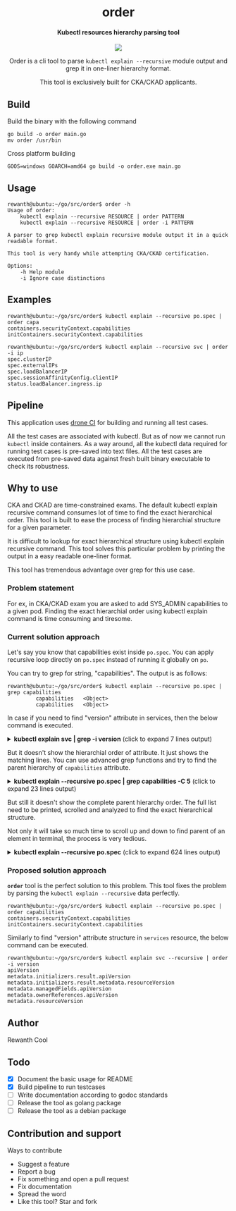 <h1 align="center">order</h1>

<h4 align="center">Kubectl resources hierarchy parsing tool</h4>

<p align="center">
  <a href="https://cloud.drone.io/rewanth1997/order">
    <img src="https://cloud.drone.io/api/badges/rewanth1997/order/status.svg">
  </a>
</p>

<p align="center">Order is a cli tool to parse <code>kubectl explain --recursive</code> module output and grep it in one-liner hierarchy format.</p> <p align="center">This tool is exclusively built for CKA/CKAD applicants.</p>

## Build

Build the binary with the following command
```console
go build -o order main.go
mv order /usr/bin
```

Cross platform building
```console
GOOS=windows GOARCH=amd64 go build -o order.exe main.go
```

## Usage

```console
rewanth@ubuntu:~/go/src/order$ order -h
Usage of order:
    kubectl explain --recursive RESOURCE | order PATTERN
    kubectl explain --recursive RESOURCE | order -i PATTERN

A parser to grep kubectl explain recursive module output it in a quick readable format.

This tool is very handy while attempting CKA/CKAD certification.

Options:
    -h Help module
    -i Ignore case distinctions
```

## Examples

```console
rewanth@ubuntu:~/go/src/order$ kubectl explain --recursive po.spec | order capa
containers.securityContext.capabilities
initContainers.securityContext.capabilities

rewanth@ubuntu:~/go/src/order$ kubectl explain --recursive svc | order -i ip
spec.clusterIP
spec.externalIPs
spec.loadBalancerIP
spec.sessionAffinityConfig.clientIP
status.loadBalancer.ingress.ip
```

## Pipeline

This application uses [drone CI](https://github.com/drone/drone) for building and running all test cases.

All the test cases are associated with kubectl. But as of now we cannot run `kubectl` inside containers. As a way around, all the kubectl data required for running test cases is pre-saved into text files. All the test cases are executed from pre-saved data against fresh built binary executable to check its robustness.

## Why to use

CKA and CKAD are time-constrained exams. The default kubectl explain recursive command consumes lot of time to find the exact hierarchical order. This tool is built to ease the process of finding hierarchial structure for a given parameter.

It is difficult to lookup for exact hierarchical structure using kubectl explain recursive command. This tool solves this particular problem by printing the output in a easy readable one-liner format.

This tool has tremendous advantage over grep for this use case.

### Problem statement

For ex, in CKA/CKAD exam you are asked to add SYS_ADMIN capabilities to a given pod. Finding the exact hierarchial order using kubectl explain command is time consuming and tiresome.

### Current solution approach

Let's say you know that capabilities exist inside `po.spec`. You can apply recursive loop directly on `po.spec` instead of running it globally on `po`.

You can try to grep for string, "capabilities". The output is as follows:

```console
rewanth@ubuntu:~/go/src/order$ kubectl explain --recursive po.spec | grep capabilities
         capabilities   <Object>
         capabilities   <Object>
```

In case if you need to find "version" attribute in services, then the below command is executed.

<details>
<summary><strong>kubectl explain svc | grep -i version</strong> (click to expand 7 lines output)</summary>

```console
$ kubectl explain --recursive svc | grep -i version
VERSION:  v1
   apiVersion	<string>
            apiVersion	<string>
               resourceVersion	<string>
         apiVersion	<string>
         apiVersion	<string>
      resourceVersion	<string>
```

</details>

But it doesn't show the hierarchial order of attribute. It just shows the matching lines. You can use advanced grep functions and try to find the parent hierarchy of `capabilities` attribute.

<details>
<summary><strong>kubectl explain --recursive po.spec | grep capabilities -C 5</strong> (click to expand 23 lines output)</summary>

```console
rewanth@ubuntu:~/go/src/order$ kubectl explain --recursive po.spec | grep capabilities -C 5
      resources <Object>
         limits <map[string]string>
         requests       <map[string]string>
      securityContext   <Object>
         allowPrivilegeEscalation       <boolean>
         capabilities   <Object>
            add <[]string>
            drop        <[]string>
         privileged     <boolean>
         procMount      <string>
         readOnlyRootFilesystem <boolean>
--
      resources <Object>
         limits <map[string]string>
         requests       <map[string]string>
      securityContext   <Object>
         allowPrivilegeEscalation       <boolean>
         capabilities   <Object>
            add <[]string>
            drop        <[]string>
         privileged     <boolean>
         procMount      <string>
         readOnlyRootFilesystem <boolean>

```
</details>

But still it doesn't show the complete parent hierarchy order. The full list need to be printed, scrolled and analyzed to find the exact hierarchical structure.

Not only it will take so much time to scroll up and down to find parent of an element in terminal, the process is very tedious.

<details>
<summary><strong>kubectl explain --recursive po.spec</strong> (click to expand 624 lines output)</summary>

```console
rewanth@ubuntu:~/go/src/order$ kubectl explain --recursive po.spec
KIND:     Pod
VERSION:  v1

RESOURCE: spec <Object>

DESCRIPTION:
     Specification of the desired behavior of the pod. More info:
     https://git.k8s.io/community/contributors/devel/api-conventions.md#spec-and-status

     PodSpec is a description of a pod.

FIELDS:
   activeDeadlineSeconds	<integer>
   affinity	<Object>
      nodeAffinity	<Object>
         preferredDuringSchedulingIgnoredDuringExecution	<[]Object>
            preference	<Object>
               matchExpressions	<[]Object>
                  key	<string>
                  operator	<string>
                  values	<[]string>
               matchFields	<[]Object>
                  key	<string>
                  operator	<string>
                  values	<[]string>
            weight	<integer>
         requiredDuringSchedulingIgnoredDuringExecution	<Object>
            nodeSelectorTerms	<[]Object>
               matchExpressions	<[]Object>
                  key	<string>
                  operator	<string>
                  values	<[]string>
               matchFields	<[]Object>
                  key	<string>
                  operator	<string>
                  values	<[]string>
      podAffinity	<Object>
         preferredDuringSchedulingIgnoredDuringExecution	<[]Object>
            podAffinityTerm	<Object>
               labelSelector	<Object>
                  matchExpressions	<[]Object>
                     key	<string>
                     operator	<string>
                     values	<[]string>
                  matchLabels	<map[string]string>
               namespaces	<[]string>
               topologyKey	<string>
            weight	<integer>
         requiredDuringSchedulingIgnoredDuringExecution	<[]Object>
            labelSelector	<Object>
               matchExpressions	<[]Object>
                  key	<string>
                  operator	<string>
                  values	<[]string>
               matchLabels	<map[string]string>
            namespaces	<[]string>
            topologyKey	<string>
      podAntiAffinity	<Object>
         preferredDuringSchedulingIgnoredDuringExecution	<[]Object>
            podAffinityTerm	<Object>
               labelSelector	<Object>
                  matchExpressions	<[]Object>
                     key	<string>
                     operator	<string>
                     values	<[]string>
                  matchLabels	<map[string]string>
               namespaces	<[]string>
               topologyKey	<string>
            weight	<integer>
         requiredDuringSchedulingIgnoredDuringExecution	<[]Object>
            labelSelector	<Object>
               matchExpressions	<[]Object>
                  key	<string>
                  operator	<string>
                  values	<[]string>
               matchLabels	<map[string]string>
            namespaces	<[]string>
            topologyKey	<string>
   automountServiceAccountToken	<boolean>
   containers	<[]Object>
      args	<[]string>
      command	<[]string>
      env	<[]Object>
         name	<string>
         value	<string>
         valueFrom	<Object>
            configMapKeyRef	<Object>
               key	<string>
               name	<string>
               optional	<boolean>
            fieldRef	<Object>
               apiVersion	<string>
               fieldPath	<string>
            resourceFieldRef	<Object>
               containerName	<string>
               divisor	<string>
               resource	<string>
            secretKeyRef	<Object>
               key	<string>
               name	<string>
               optional	<boolean>
      envFrom	<[]Object>
         configMapRef	<Object>
            name	<string>
            optional	<boolean>
         prefix	<string>
         secretRef	<Object>
            name	<string>
            optional	<boolean>
      image	<string>
      imagePullPolicy	<string>
      lifecycle	<Object>
         postStart	<Object>
            exec	<Object>
               command	<[]string>
            httpGet	<Object>
               host	<string>
               httpHeaders	<[]Object>
                  name	<string>
                  value	<string>
               path	<string>
               port	<string>
               scheme	<string>
            tcpSocket	<Object>
               host	<string>
               port	<string>
         preStop	<Object>
            exec	<Object>
               command	<[]string>
            httpGet	<Object>
               host	<string>
               httpHeaders	<[]Object>
                  name	<string>
                  value	<string>
               path	<string>
               port	<string>
               scheme	<string>
            tcpSocket	<Object>
               host	<string>
               port	<string>
      livenessProbe	<Object>
         exec	<Object>
            command	<[]string>
         failureThreshold	<integer>
         httpGet	<Object>
            host	<string>
            httpHeaders	<[]Object>
               name	<string>
               value	<string>
            path	<string>
            port	<string>
            scheme	<string>
         initialDelaySeconds	<integer>
         periodSeconds	<integer>
         successThreshold	<integer>
         tcpSocket	<Object>
            host	<string>
            port	<string>
         timeoutSeconds	<integer>
      name	<string>
      ports	<[]Object>
         containerPort	<integer>
         hostIP	<string>
         hostPort	<integer>
         name	<string>
         protocol	<string>
      readinessProbe	<Object>
         exec	<Object>
            command	<[]string>
         failureThreshold	<integer>
         httpGet	<Object>
            host	<string>
            httpHeaders	<[]Object>
               name	<string>
               value	<string>
            path	<string>
            port	<string>
            scheme	<string>
         initialDelaySeconds	<integer>
         periodSeconds	<integer>
         successThreshold	<integer>
         tcpSocket	<Object>
            host	<string>
            port	<string>
         timeoutSeconds	<integer>
      resources	<Object>
         limits	<map[string]string>
         requests	<map[string]string>
      securityContext	<Object>
         allowPrivilegeEscalation	<boolean>
         capabilities	<Object>
            add	<[]string>
            drop	<[]string>
         privileged	<boolean>
         procMount	<string>
         readOnlyRootFilesystem	<boolean>
         runAsGroup	<integer>
         runAsNonRoot	<boolean>
         runAsUser	<integer>
         seLinuxOptions	<Object>
            level	<string>
            role	<string>
            type	<string>
            user	<string>
         windowsOptions	<Object>
            gmsaCredentialSpec	<string>
            gmsaCredentialSpecName	<string>
      stdin	<boolean>
      stdinOnce	<boolean>
      terminationMessagePath	<string>
      terminationMessagePolicy	<string>
      tty	<boolean>
      volumeDevices	<[]Object>
         devicePath	<string>
         name	<string>
      volumeMounts	<[]Object>
         mountPath	<string>
         mountPropagation	<string>
         name	<string>
         readOnly	<boolean>
         subPath	<string>
         subPathExpr	<string>
      workingDir	<string>
   dnsConfig	<Object>
      nameservers	<[]string>
      options	<[]Object>
         name	<string>
         value	<string>
      searches	<[]string>
   dnsPolicy	<string>
   enableServiceLinks	<boolean>
   hostAliases	<[]Object>
      hostnames	<[]string>
      ip	<string>
   hostIPC	<boolean>
   hostNetwork	<boolean>
   hostPID	<boolean>
   hostname	<string>
   imagePullSecrets	<[]Object>
      name	<string>
   initContainers	<[]Object>
      args	<[]string>
      command	<[]string>
      env	<[]Object>
         name	<string>
         value	<string>
         valueFrom	<Object>
            configMapKeyRef	<Object>
               key	<string>
               name	<string>
               optional	<boolean>
            fieldRef	<Object>
               apiVersion	<string>
               fieldPath	<string>
            resourceFieldRef	<Object>
               containerName	<string>
               divisor	<string>
               resource	<string>
            secretKeyRef	<Object>
               key	<string>
               name	<string>
               optional	<boolean>
      envFrom	<[]Object>
         configMapRef	<Object>
            name	<string>
            optional	<boolean>
         prefix	<string>
         secretRef	<Object>
            name	<string>
            optional	<boolean>
      image	<string>
      imagePullPolicy	<string>
      lifecycle	<Object>
         postStart	<Object>
            exec	<Object>
               command	<[]string>
            httpGet	<Object>
               host	<string>
               httpHeaders	<[]Object>
                  name	<string>
                  value	<string>
               path	<string>
               port	<string>
               scheme	<string>
            tcpSocket	<Object>
               host	<string>
               port	<string>
         preStop	<Object>
            exec	<Object>
               command	<[]string>
            httpGet	<Object>
               host	<string>
               httpHeaders	<[]Object>
                  name	<string>
                  value	<string>
               path	<string>
               port	<string>
               scheme	<string>
            tcpSocket	<Object>
               host	<string>
               port	<string>
      livenessProbe	<Object>
         exec	<Object>
            command	<[]string>
         failureThreshold	<integer>
         httpGet	<Object>
            host	<string>
            httpHeaders	<[]Object>
               name	<string>
               value	<string>
            path	<string>
            port	<string>
            scheme	<string>
         initialDelaySeconds	<integer>
         periodSeconds	<integer>
         successThreshold	<integer>
         tcpSocket	<Object>
            host	<string>
            port	<string>
         timeoutSeconds	<integer>
      name	<string>
      ports	<[]Object>
         containerPort	<integer>
         hostIP	<string>
         hostPort	<integer>
         name	<string>
         protocol	<string>
      readinessProbe	<Object>
         exec	<Object>
            command	<[]string>
         failureThreshold	<integer>
         httpGet	<Object>
            host	<string>
            httpHeaders	<[]Object>
               name	<string>
               value	<string>
            path	<string>
            port	<string>
            scheme	<string>
         initialDelaySeconds	<integer>
         periodSeconds	<integer>
         successThreshold	<integer>
         tcpSocket	<Object>
            host	<string>
            port	<string>
         timeoutSeconds	<integer>
      resources	<Object>
         limits	<map[string]string>
         requests	<map[string]string>
      securityContext	<Object>
         allowPrivilegeEscalation	<boolean>
         capabilities	<Object>
            add	<[]string>
            drop	<[]string>
         privileged	<boolean>
         procMount	<string>
         readOnlyRootFilesystem	<boolean>
         runAsGroup	<integer>
         runAsNonRoot	<boolean>
         runAsUser	<integer>
         seLinuxOptions	<Object>
            level	<string>
            role	<string>
            type	<string>
            user	<string>
         windowsOptions	<Object>
            gmsaCredentialSpec	<string>
            gmsaCredentialSpecName	<string>
      stdin	<boolean>
      stdinOnce	<boolean>
      terminationMessagePath	<string>
      terminationMessagePolicy	<string>
      tty	<boolean>
      volumeDevices	<[]Object>
         devicePath	<string>
         name	<string>
      volumeMounts	<[]Object>
         mountPath	<string>
         mountPropagation	<string>
         name	<string>
         readOnly	<boolean>
         subPath	<string>
         subPathExpr	<string>
      workingDir	<string>
   nodeName	<string>
   nodeSelector	<map[string]string>
   preemptionPolicy	<string>
   priority	<integer>
   priorityClassName	<string>
   readinessGates	<[]Object>
      conditionType	<string>
   restartPolicy	<string>
   runtimeClassName	<string>
   schedulerName	<string>
   securityContext	<Object>
      fsGroup	<integer>
      runAsGroup	<integer>
      runAsNonRoot	<boolean>
      runAsUser	<integer>
      seLinuxOptions	<Object>
         level	<string>
         role	<string>
         type	<string>
         user	<string>
      supplementalGroups	<[]integer>
      sysctls	<[]Object>
         name	<string>
         value	<string>
      windowsOptions	<Object>
         gmsaCredentialSpec	<string>
         gmsaCredentialSpecName	<string>
   serviceAccount	<string>
   serviceAccountName	<string>
   shareProcessNamespace	<boolean>
   subdomain	<string>
   terminationGracePeriodSeconds	<integer>
   tolerations	<[]Object>
      effect	<string>
      key	<string>
      operator	<string>
      tolerationSeconds	<integer>
      value	<string>
   volumes	<[]Object>
      awsElasticBlockStore	<Object>
         fsType	<string>
         partition	<integer>
         readOnly	<boolean>
         volumeID	<string>
      azureDisk	<Object>
         cachingMode	<string>
         diskName	<string>
         diskURI	<string>
         fsType	<string>
         kind	<string>
         readOnly	<boolean>
      azureFile	<Object>
         readOnly	<boolean>
         secretName	<string>
         shareName	<string>
      cephfs	<Object>
         monitors	<[]string>
         path	<string>
         readOnly	<boolean>
         secretFile	<string>
         secretRef	<Object>
            name	<string>
         user	<string>
      cinder	<Object>
         fsType	<string>
         readOnly	<boolean>
         secretRef	<Object>
            name	<string>
         volumeID	<string>
      configMap	<Object>
         defaultMode	<integer>
         items	<[]Object>
            key	<string>
            mode	<integer>
            path	<string>
         name	<string>
         optional	<boolean>
      csi	<Object>
         driver	<string>
         fsType	<string>
         nodePublishSecretRef	<Object>
            name	<string>
         readOnly	<boolean>
         volumeAttributes	<map[string]string>
      downwardAPI	<Object>
         defaultMode	<integer>
         items	<[]Object>
            fieldRef	<Object>
               apiVersion	<string>
               fieldPath	<string>
            mode	<integer>
            path	<string>
            resourceFieldRef	<Object>
               containerName	<string>
               divisor	<string>
               resource	<string>
      emptyDir	<Object>
         medium	<string>
         sizeLimit	<string>
      fc	<Object>
         fsType	<string>
         lun	<integer>
         readOnly	<boolean>
         targetWWNs	<[]string>
         wwids	<[]string>
      flexVolume	<Object>
         driver	<string>
         fsType	<string>
         options	<map[string]string>
         readOnly	<boolean>
         secretRef	<Object>
            name	<string>
      flocker	<Object>
         datasetName	<string>
         datasetUUID	<string>
      gcePersistentDisk	<Object>
         fsType	<string>
         partition	<integer>
         pdName	<string>
         readOnly	<boolean>
      gitRepo	<Object>
         directory	<string>
         repository	<string>
         revision	<string>
      glusterfs	<Object>
         endpoints	<string>
         path	<string>
         readOnly	<boolean>
      hostPath	<Object>
         path	<string>
         type	<string>
      iscsi	<Object>
         chapAuthDiscovery	<boolean>
         chapAuthSession	<boolean>
         fsType	<string>
         initiatorName	<string>
         iqn	<string>
         iscsiInterface	<string>
         lun	<integer>
         portals	<[]string>
         readOnly	<boolean>
         secretRef	<Object>
            name	<string>
         targetPortal	<string>
      name	<string>
      nfs	<Object>
         path	<string>
         readOnly	<boolean>
         server	<string>
      persistentVolumeClaim	<Object>
         claimName	<string>
         readOnly	<boolean>
      photonPersistentDisk	<Object>
         fsType	<string>
         pdID	<string>
      portworxVolume	<Object>
         fsType	<string>
         readOnly	<boolean>
         volumeID	<string>
      projected	<Object>
         defaultMode	<integer>
         sources	<[]Object>
            configMap	<Object>
               items	<[]Object>
                  key	<string>
                  mode	<integer>
                  path	<string>
               name	<string>
               optional	<boolean>
            downwardAPI	<Object>
               items	<[]Object>
                  fieldRef	<Object>
                     apiVersion	<string>
                     fieldPath	<string>
                  mode	<integer>
                  path	<string>
                  resourceFieldRef	<Object>
                     containerName	<string>
                     divisor	<string>
                     resource	<string>
            secret	<Object>
               items	<[]Object>
                  key	<string>
                  mode	<integer>
                  path	<string>
               name	<string>
               optional	<boolean>
            serviceAccountToken	<Object>
               audience	<string>
               expirationSeconds	<integer>
               path	<string>
      quobyte	<Object>
         group	<string>
         readOnly	<boolean>
         registry	<string>
         tenant	<string>
         user	<string>
         volume	<string>
      rbd	<Object>
         fsType	<string>
         image	<string>
         keyring	<string>
         monitors	<[]string>
         pool	<string>
         readOnly	<boolean>
         secretRef	<Object>
            name	<string>
         user	<string>
      scaleIO	<Object>
         fsType	<string>
         gateway	<string>
         protectionDomain	<string>
         readOnly	<boolean>
         secretRef	<Object>
            name	<string>
         sslEnabled	<boolean>
         storageMode	<string>
         storagePool	<string>
         system	<string>
         volumeName	<string>
      secret	<Object>
         defaultMode	<integer>
         items	<[]Object>
            key	<string>
            mode	<integer>
            path	<string>
         optional	<boolean>
         secretName	<string>
      storageos	<Object>
         fsType	<string>
         readOnly	<boolean>
         secretRef	<Object>
            name	<string>
         volumeName	<string>
         volumeNamespace	<string>
      vsphereVolume	<Object>
         fsType	<string>
         storagePolicyID	<string>
         storagePolicyName	<string>
         volumePath	<string>
```
</details>

### Proposed solution approach

**`order`** tool is the perfect solution to this problem. This tool fixes the problem by parsing the `kubectl explain --recursive` data perfectly.

```console
rewanth@ubuntu:~/go/src/order$ kubectl explain --recursive po.spec | order capabilities
containers.securityContext.capabilities
initContainers.securityContext.capabilities
```

Similarly to find "version" attribute structure in `services` resource, the below command can be executed.

```console
rewanth@ubuntu:~/go/src/order$ kubectl explain svc --recursive | order -i version
apiVersion
metadata.initializers.result.apiVersion
metadata.initializers.result.metadata.resourceVersion
metadata.managedFields.apiVersion
metadata.ownerReferences.apiVersion
metadata.resourceVersion
```

## Author

Rewanth Cool

## Todo

- [x] Document the basic usage for README
- [x] Build pipeline to run testcases
- [ ] Write documentation according to godoc standards
- [ ] Release the tool as golang package
- [ ] Release the tool as a debian package

## Contribution and support

Ways to contribute

- Suggest a feature
- Report a bug
- Fix something and open a pull request
- Fix documentation
- Spread the word
- Like this tool? Star and fork


